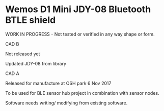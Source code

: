 Wemos D1 Mini JDY-08 Bluetooth BTLE shield
==========================================

WORK IN PROGRESS - Not tested or verified in any way shape or form.

CAD B

Not released yet

Updated JDY-08 from library

CAD A

Released for manufacture at OSH park 6 Nov 2017

To be used for BLE sensor hub project in combination with sensor nodes.

Software needs writing/ modifying from existing software.


